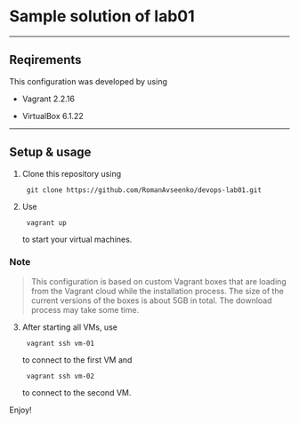 # Sample solution of lab01

____

## Reqirements

This configuration was developed by using

- Vagrant 2.2.16

- VirtualBox 6.1.22

____

## Setup & usage

1. Clone this repository using
		
		git clone https://github.com/RomanAvseenko/devops-lab01.git

2. Use

		vagrant up
	to start your virtual machines.
### Note  
> This configuration is based on custom Vagrant boxes that are loading from the Vagrant cloud while the installation process. The size of the current versions of the boxes is about 5GB in total. The download process may take some time.

3. After starting all VMs, use

		vagrant ssh vm-01 
	to connect to the first VM and

		vagrant ssh vm-02
	to connect to the second VM.

Enjoy!
